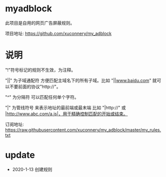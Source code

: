 # myadblock

此项目是自用的网页广告屏蔽规则。

项目地址: https://github.com/xuconnery/my_adblock

# 说明

"!"符号标记的规则不生效，为注释。

"||" 为子域通配符 方便匹配主域名下的所有子域。比如 "||www.baidu.com" 就可以不要前面的协议"http://"。

"^" 为分隔符 可以匹配任何单个字符。

"|" 为管线符号 来表示地址的最前端或最末端 比如 "|http://" 或 |http://www.abc.com/a.js|，用于精确控制匹配的开始或结束。

订阅地址: https://raw.githubusercontent.com/xuconnery/my_adblock/master/my_rules.txt

# update

- 2020-1-13 创建规则
